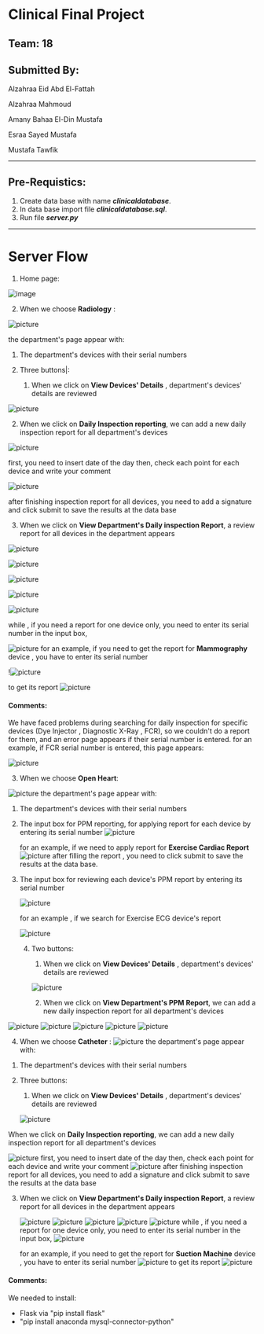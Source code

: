 # Clinical Final Project


## Team: 18

## Submitted By:  

Alzahraa Eid Abd El-Fattah

Alzahraa Mahmoud

Amany Bahaa El-Din Mustafa

Esraa Sayed Mustafa

Mustafa Tawfik

-------------




## Pre-Requistics:

1) Create data base with name ***clinicaldatabase***.
2) In data base import file ***clinicaldatabase.sql***.
3) Run file ***server.py***

---------------

# Server Flow

1) Home page:



![image](images/screen1.PNG)



2) When we choose **Radiology** :

![picture](images/screen2.PNG)



the department's page appear with:

1. The department's devices with their serial numbers

2. Three buttons|:

   1. When we click on **View Devices' Details** , department's devices' details are reviewed

![picture](images/screen3.PNG)

2. When we click on **Daily Inspection reporting**, we can add a new daily inspection report for all department's devices

![picture](images/screen4.PNG)

   first, you need to insert date of the day
   then, check each point for each device and write your comment

   

 ![picture](images/screen5.PNG)

   after finishing inspection report for all devices, you need to add a signature and click submit to save the results at the data base

3. When we click on **View Department's Daily inspection Report**, a review report for all devices in the department appears



![picture](images/screen6.PNG)

![picture](images/screen7.PNG)

![picture](images/screen8.PNG)

![picture](images/screen9.PNG)

![picture](images/screen10.PNG)

while , if you need a report for one device only, you need to enter its serial number in the input box, 

![picture](images/screen12.PNG)
for an example, if you need to get the report for **Mammography** device , you have to enter its serial number 

!![picture](images/screen12.PNG)

to get its report
![picture](images/screen12.PNG)

#### Comments:

We have faced problems during searching for daily inspection for specific devices (Dye Injector , Diagnostic X-Ray , FCR),
so we couldn't do a report for them, and an error page appears if their serial number is entered.
for an example, if FCR serial number is entered, this page appears:



![picture](/images/error.PNG)





3) When we choose **Open Heart**:



![picture](images/open1.PNG)
the department's page appear with:

1. The department's devices with their serial numbers

2. The input box for PPM reporting, for applying report for each device by entering its serial number
   ![picture](images/open3.PNG)

   

   for an example, if we need to apply report for **Exercise Cardiac Report** 
   ![picture](images/reportPPM.PNG)
   after filling the report , you need to click submit to save the results at the data base.



3. The input box for reviewing each device's PPM report by entering its serial number

   ![picture](images/open4.PNG)

   for an example , if we search for Exercise ECG device's report

   ![picture](images/open6.PNG)

   

   

   4. Two buttons:

      

      1. When we click on **View Devices' Details** , department's devices' details are reviewed

      ![picture](images/open2.PNG)

      2. When we click on **View Department's PPM Report**, we can add a new daily inspection report for all department's devices

![picture](images/report1.PNG)
![picture](images/report2.PNG)
![picture](images/report3.PNG)
![picture](images/report4.PNG)
![picture](images/report5.PNG)



4) When we choose **Catheter** :
![picture](images/catheter.PNG)
the department's page appear with:

1. The department's devices with their serial numbers

2. Three buttons:

   1. When we click on **View Devices' Details** , department's devices' details are reviewed

   ![picture](images/catheter1.PNG)

   

When we click on **Daily Inspection reporting**, we can add a new daily inspection report for all department's devices

![picture](images/cath1.PNG)
first, you need to insert date of the day
then, check each point for each device and write your comment
![picture](images/cath2.PNG)
after finishing inspection report for all devices, you need to add a signature and click submit to save the results at the data base

   3. When we click on **View Department's Daily inspection Report**, a review report for all devices in the department appears

      

      ![picture](images/cath3.PNG)
         ![picture](images/cath4.PNG)
         ![picture](images/cath5.PNG)
         ![picture](images/cath6.PNG)
         ![picture](images/cath7.PNG)
           while , if you need a report for one device only, you need to enter its serial number in the input box, 
         ![picture](images/screen11.PNG)

      

       for an example, if you need to get the report for **Suction Machine** device , you have to enter its serial number 
         ![picture](images/cath8.PNG)
         to get its report
         ![picture](images/cath9.PNG)


#### Comments:

  We needed to install:

  - Flask via "pip install flask"
  - "pip install anaconda mysql-connector-python"